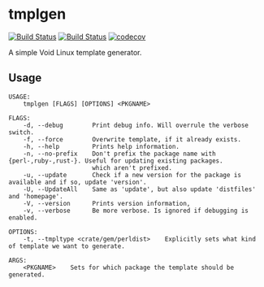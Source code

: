 # tmplgen

[![Build Status](https://drone.exqa.de/api/badges/Cogitri/tmplgen/status.svg)](https://drone.exqa.de/Cogitri/tmplgen)
[![Build Status](https://travis-ci.com/Cogitri/tmplgen.svg?branch=master)](https://travis-ci.com/Cogitri/tmplgen)
[![codecov](https://codecov.io/gh/Cogitri/tmplgen/branch/master/graph/badge.svg)](https://codecov.io/gh/Cogitri/tmplgen)

A simple Void Linux template generator.

## Usage
```
USAGE:
    tmplgen [FLAGS] [OPTIONS] <PKGNAME>

FLAGS:
    -d, --debug        Print debug info. Will overrule the verbose switch.
    -f, --force        Overwrite template, if it already exists.
    -h, --help         Prints help information.
    -n, --no-prefix    Don't prefix the package name with {perl-,ruby-,rust-}. Useful for updating existing packages.
                       which aren't prefixed.
    -u, --update       Check if a new version for the package is available and if so, update 'version'.
    -U, --UpdateAll    Same as 'update', but also update 'distfiles' and 'homepage'.
    -V, --version      Prints version information,
    -v, --verbose      Be more verbose. Is ignored if debugging is enabled.

OPTIONS:
    -t, --tmpltype <crate/gem/perldist>    Explicitly sets what kind of template we want to generate.

ARGS:
    <PKGNAME>    Sets for which package the template should be generated.
```
